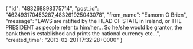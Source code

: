  {
   "id": "483268898375714",
   "post_id": "462493170453287_483261925043078",
   "from_name": "Eamonn O Brien",
   "message": "LAWS are ratified by the HEAD OF STATE in Ireland, or THE PRESIDENT as people refer to him/her... So he/she would be grantor, the bank then is established and prints the national currency etc...",
   "created_time": "2013-02-20T17:32:28+0000"
 }
